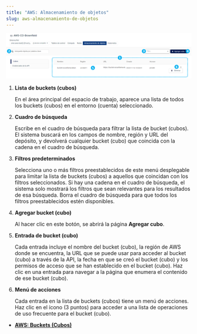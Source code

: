 ```yaml
---
title: "AWS: Almacenamiento de objetos"
slug: aws-almacenamiento-de-objetos
---
```


![Una captura de pantalla de la página de buckets (cubos) de AWS Object Storage, con puntos numerados que indican características de interés](/assets/aws-objectstorage-bucketlist-numdots-es.png)

1. **Lista de buckets (cubos)**

     En el área principal del espacio de trabajo, aparece una lista de todos los buckets (cubos) en el entorno (cuenta) seleccionado.

2. **Cuadro de búsqueda**

     Escribe en el cuadro de búsqueda para filtrar la lista de bucket (cubos). El sistema buscará en los campos de nombre, región y URL del depósito, y devolverá cualquier bucket (cubo) que coincida con la cadena en el cuadro de búsqueda.

3. **Filtros predeterminados**

     Selecciona uno o más filtros preestablecidos de este menú desplegable para limitar la lista de buckets (cubos) a aquellos que coincidan con los filtros seleccionados. Si hay una cadena en el cuadro de búsqueda, el sistema solo mostrará los filtros que sean relevantes para los resultados de esa búsqueda. Borra el cuadro de búsqueda para que todos los filtros preestablecidos estén disponibles.

4. **Agregar bucket (cubo)**

     Al hacer clic en este botón, se abrirá la página **Agregar cubo**.

5. **Entrada de bucket (cubo)**

     Cada entrada incluye el nombre del bucket (cubo), la región de AWS donde se encuentra, la URL que se puede usar para acceder al bucket (cubo) a través de la API, la fecha en que se creó el bucket (cubo) y los permisos de acceso que se han establecido en el bucket (cubo). Haz clic en una entrada para navegar a la página que enumera el contenido de ese bucket (cubo).

6. **Menú de acciones**

     Cada entrada en la lista de buckets (cubos) tiene un menú de acciones. Haz clic en el ícono (3 puntos) para acceder a una lista de operaciones de uso frecuente para el bucket (cubo).

- **[AWS: Buckets (Cubos)](aws-buckets.md)**  
